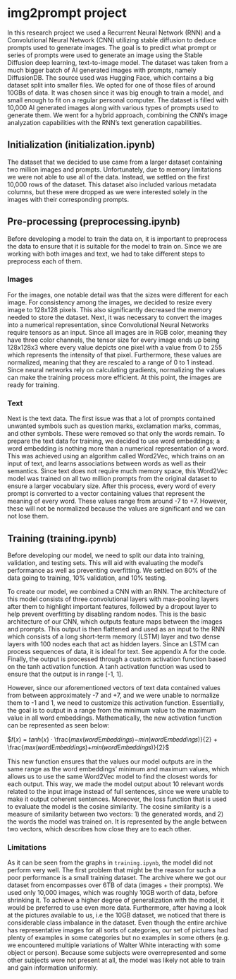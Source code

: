 # img2prompt project

In this research project we used a Recurrent Neural Network (RNN) and a Convolutional Neural Network (CNN) utilizing stable diffusion to deduce prompts used to generate images. The goal is to predict what prompt or series of prompts were used to generate an image using the Stable Diffusion deep learning, text-to-image model. The dataset was taken from a much bigger batch of AI generated images with prompts, namely DiffusionDB. The source used was Hugging Face, which contains a big dataset split into smaller files. We opted for one of those files of around 10GBs of data. It was chosen since it was big enough to train a model, and small enough to fit on a regular personal computer. The dataset is filled with 10,000 AI generated images along with various types of prompts used to generate them. We went for a hybrid approach, combining the CNN’s image analyzation capabilities with the RNN’s text generation capabilities. 

## Initialization (initialization.ipynb)
The dataset that we decided to use came from a larger dataset containing two million images and
prompts. Unfortunately, due to memory limitations we were not able to use all of the data.
Instead, we settled on the first 10,000 rows of the dataset. This dataset also included various
metadata columns, but these were dropped as we were interested solely in the images with their
corresponding prompts.

## Pre-processing (preprocessing.ipynb)
Before developing a model to train the data on, it is important to preprocess the data to ensure
that it is suitable for the model to train on. Since we are working with both images and text, we
had to take different steps to preprocess each of them.

### Images
For the images, one notable detail was that the sizes were different for each image. For
consistency among the images, we decided to resize every image to 128x128 pixels. This also
significantly decreased the memory needed to store the dataset. Next, it was necessary to convert
the images into a numerical representation, since Convolutional Neural Networks require tensors
as an input. Since all images are in RGB color, meaning they have three color channels, the
tensor size for every image ends up being 128x128x3 where every value depicts one pixel with a
value from 0 to 255 which represents the intensity of that pixel. Furthermore, these values are
normalized, meaning that they are rescaled to a range of 0 to 1 instead. Since neural networks
rely on calculating gradients, normalizing the values can make the training process more
efficient. At this point, the images are ready for training.

### Text
Next is the text data. The first issue was that a lot of prompts contained unwanted symbols such
as question marks, exclamation marks, commas, and other symbols. These were removed so that
only the words remain. To prepare the text data for training, we decided to use word embeddings;
a word embedding is nothing more than a numerical representation of a word. This was achieved
using an algorithm called Word2Vec, which trains on an input of text, and learns associations
between words as well as their semantics. Since text does not require much memory
space, this Word2Vec model was trained on all two million prompts from the original dataset to
ensure a larger vocabulary size. After this process, every word of every prompt is converted to a
vector containing values that represent the meaning of every word. These values range from
around -7 to +7. However, these will not be normalized because the values are significant and we
can not lose them.

## Training (training.ipynb)
Before developing our model, we need to split our data into training, validation, and testing sets.
This will aid with evaluating the model’s performance as well as preventing overfitting. We
settled on 80% of the data going to training, 10% validation, and 10% testing.

To create our model, we combined a CNN with an RNN. The architecture of this model consists
of three convolutional layers with max-pooling layers after them to highlight important features,
followed by a dropout layer to help prevent overfitting by disabling random nodes. This is the
basic architecture of our CNN, which outputs feature maps between the images and prompts.
This output is then flattened and used as an input to the RNN which consists of a long short-term
memory (LSTM) layer and two dense layers with 100 nodes each that act as hidden layers. Since
an LSTM can process sequences of data, it is ideal for text. See appendix A for the code.
Finally, the output is processed through a custom activation function based on the tanh activation
function. A tanh activation function was used to ensure that the output is in range [-1, 1].

However, since our aforementioned vectors of text data contained values from between
approximately -7 and +7, and we were unable to normalize them to -1 and 1, we need to
customize this activation function. Essentially, the goal is to output in a range from the minimum
value to the maximum value in all word embeddings. Mathematically, the new activation
function can be represented as seen below:

$𝑓(𝑥) = 𝑡𝑎𝑛ℎ(𝑥) · \frac{𝑚𝑎𝑥(𝑤𝑜𝑟𝑑E𝑚𝑏𝑒𝑑𝑑𝑖𝑛𝑔𝑠)−𝑚𝑖𝑛(𝑤𝑜𝑟𝑑E𝑚𝑏𝑒𝑑𝑑𝑖𝑛𝑔𝑠)}{2} + \frac{𝑚𝑎𝑥(𝑤𝑜𝑟dE𝑚𝑏𝑒𝑑𝑑𝑖𝑛𝑔𝑠)+𝑚𝑖𝑛(𝑤𝑜𝑟𝑑E𝑚𝑏𝑒𝑑𝑑𝑖𝑛𝑔𝑠)}{2}$

This new function ensures that the values our model outputs are in the same range as the word
embeddings’ minimum and maximum values, which allows us to use the same Word2Vec model
to find the closest words for each output. This way, we made the model output about 10 relevant
words related to the input image instead of full sentences, since we were unable to make it output
coherent sentences.
Moreover, the loss function that is used to evaluate the model is the cosine similarity. The cosine
similarity is a measure of similarity between two vectors: 1) the generated words, and 2) the
words the model was trained on. It is represented by the angle between two vectors, which
describes how close they are to each other.

### Limitations
As it can be seen from the graphs in `training.ipynb`, the model did not perform very well. The first
problem that might be the reason for such a poor performance is a small training dataset. The
archive where we got our dataset from encompasses over 6TB of data (images + their prompts).
We used only 10,000 images, which was roughly 10GB worth of data, before shrinking it. To achieve a higher degree of generalization with the model, it would be preferred to use even more data.
Furthermore, after having a look at the pictures available to us, i.e the 10GB dataset, we noticed
that there is considerable class imbalance in the dataset. Even though the entire archive has representative images for all sorts of categories,
our set of pictures had plenty of examples in some categories but no examples in some others
(e.g. we encountered multiple variations of Walter White interacting with some object or person).
Because some subjects were overrepresented and some other subjects were not present at all, the
model was likely not able to train and gain information uniformly.

